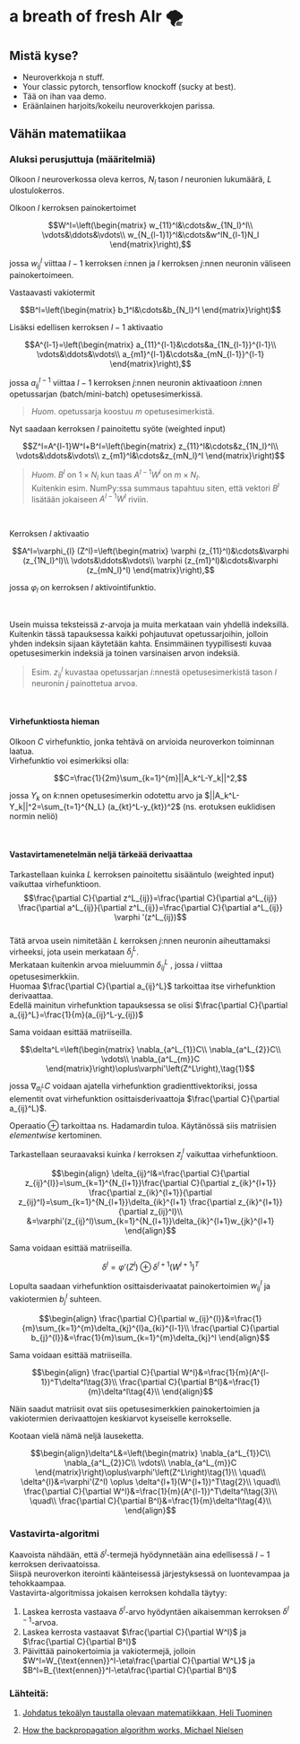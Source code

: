 # a breath of fresh AIr 🌪️

## Mistä kyse?

- Neuroverkkoja n stuff.
- Your classic pytorch, tensorflow knockoff (sucky at best).
- Tää on ihan vaa demo.
- Eräänlainen harjoits/kokeilu neuroverkkojen parissa.

## Vähän matematiikaa

### Aluksi perusjuttuja (määritelmiä)

Olkoon $l$ neuroverkossa oleva kerros, $N_l$ tason $l$ neuronien lukumäärä, $L$ ulostulokerros. 

Olkoon $l$ kerroksen painokertoimet 

$$W^l=\left(\begin{matrix}
w_{11}^l&\cdots&w_{1N_l}^l\\
\vdots&\ddots&\vdots\\
w_{N_{l-1}1}^l&\cdots&w^lN_{l-1}N_l
\end{matrix}\right),$$

jossa $w_{ij}^{l}$ viittaa $l-1$ kerroksen $i$:nnen ja $l$ kerroksen $j$:nnen neuronin väliseen painokertoimeen.

Vastaavasti vakiotermit

$$B^l=\left(\begin{matrix}
b_1^l&\cdots&b_{N_l}^l
\end{matrix}\right)$$

Lisäksi edellisen kerroksen $l-1$ aktivaatio

$$A^{l-1}=\left(\begin{matrix}
a_{11}^{l-1}&\cdots&a_{1N_{l-1}}^{l-1}\\
\vdots&\ddots&\vdots\\
a_{m1}^{l-1}&\cdots&a_{mN_{l-1}}^{l-1}
\end{matrix}\right),$$

jossa $a^{l-1}_{ij}$ viittaa $l-1$ kerroksen $j$:nnen neuronin aktivaatioon $i$:nnen opetussarjan (batch/mini-batch) opetusesimerkissä.

> _Huom_. opetussarja koostuu $m$ opetusesimerkistä.

Nyt saadaan kerroksen $l$ painoitettu syöte (weighted input)

$$Z^l=A^{l-1}W^l+B^l=\left(\begin{matrix}
z_{11}^l&\cdots&z_{1N_l}^l\\
\vdots&\ddots&\vdots\\
z_{m1}^l&\cdots&z_{mN_l}^l
\end{matrix}\right)$$

>_Huom_. $B^l$ on $1 \times N_l$ kun taas $A^{l-1}W^l$ on $m \times N_l$. 
<br>Kuitenkin esim. NumPy:ssa summaus tapahtuu siten, että vektori $B^l$ lisätään jokaiseen $A^{l-1}W^l$ riviin. 

<br>

Kerroksen $l$ aktivaatio

$$A^l=\varphi_{l} (Z^l)=\left(\begin{matrix}
\varphi (z_{11}^l)&\cdots&\varphi (z_{1N_l}^l)\\
\vdots&\ddots&\vdots\\
\varphi (z_{m1}^l)&\cdots&\varphi (z_{mN_l}^l)
\end{matrix}\right),$$

jossa $\varphi_{l}$ on kerroksen $l$ aktivointifunktio.

<br>

Usein muissa teksteissä $z$-arvoja ja muita merkataan vain yhdellä indeksillä. Kuitenkin tässä tapauksessa kaikki pohjautuvat opetussarjoihin, jolloin yhden indeksin sijaan käytetään kahta. Ensimmäinen tyypillisesti kuvaa opetusesimerkin indeksiä ja toinen varsinaisen arvon indeksiä.

>Esim. $z_{ij}^{l}$ kuvastaa opetussarjan $i$:nnestä opetusesimerkistä tason $l$ neuronin $j$ painottetua arvoa.

<br>

#### Virhefunktiosta hieman

Olkoon $C$ virhefunktio, jonka tehtävä on arvioida neuroverkon toiminnan laatua.
<br>
Virhefunktio voi esimerkiksi olla:

$$C=\frac{1}{2m}\sum_{k=1}^{m}||A_k^L-Y_k||^2,$$

jossa $Y_k$ on $k$:nnen opetusesimerkin odotettu arvo ja $||A_k^L-Y_k||^2=\sum_{t=1}^{N_L} (a_{kt}^L-y_{kt})^2$ (ns. erotuksen euklidisen normin neliö)

<br>

#### Vastavirtamenetelmän neljä tärkeää derivaattaa 

Tarkastellaan kuinka $L$ kerroksen painoitettu sisääntulo (weighted input) vaikuttaa virhefunktioon.
<br>
$$\frac{\partial C}{\partial z^L_{ij}}=\frac{\partial C}{\partial a^L_{ij}} \frac{\partial a^L_{ij}}{\partial z^L_{ij}}=\frac{\partial C}{\partial a^L_{ij}} \varphi '(z^L_{ij})$$
<br>
Tätä arvoa usein nimitetään $L$ kerroksen $j$:nnen neuronin aiheuttamaksi virheeksi, jota usein merkataan $\delta_j^L$.
<br>
Merkataan kuitenkin arvoa mieluummin $\delta_{ij}^L$ , jossa $i$ viittaa opetusesimerkkiin.
<br>
Huomaa $\frac{\partial C}{\partial a_{ij}^L}$ tarkoittaa itse virhefunktion derivaattaa. 
<br>
Edellä mainitun virhefunktion tapauksessa se olisi $\frac{\partial C}{\partial a_{ij}^L}=\frac{1}{m}(a_{ij}^L-y_{ij})$

Sama voidaan esittää matriiseilla.

$$\delta^L=\left(\begin{matrix}
\nabla_{a^L_{1}}C\\
\nabla_{a^L_{2}}C\\
\vdots\\
\nabla_{a^L_{m}}C
\end{matrix}\right)\oplus\varphi'\left(Z^L\right),\tag{1}$$

jossa $\nabla_{a^L_i} C$ voidaan ajatella virhefunktion gradienttivektoriksi, jossa elementit ovat virhefunktion osittaisderivaattoja $\frac{\partial C}{\partial a_{ij}^L}$.

Operaatio $\oplus$ tarkoittaa ns. Hadamardin tuloa. Käytänössä siis matriisien _elementwise_ kertominen.

Tarkastellaan seuraavaksi kuinka $l$ kerroksen $z_{j}^{l}$ vaikuttaa virhefunktioon.

$$\begin{align}
\delta_{ij}^l&=\frac{\partial C}{\partial z_{ij}^{l}}=\sum_{k=1}^{N_{l+1}}\frac{\partial C}{\partial z_{ik}^{l+1}} \frac{\partial z_{ik}^{l+1}}{\partial z_{ij}^l}=\sum_{k=1}^{N_{l+1}}\delta_{ik}^{l+1} \frac{\partial z_{ik}^{l+1}}{\partial z_{ij}^l}\\
&=\varphi'(z_{ij}^l)\sum_{k=1}^{N_{l+1}}\delta_{ik}^{l+1}w_{jk}^{l+1}
\end{align}$$

Sama voidaan esittää matriiseilla.

$$\delta^{l}=\varphi'(Z^l) \oplus \delta^{l+1}(W^{l+1})^T\tag{2}$$

Lopulta saadaan virhefunktion osittaisderivaatat painokertoimien $w_{ij}^{l}$ ja vakiotermien $b_{j}^l$ suhteen.

$$\begin{align}
\frac{\partial C}{\partial w_{ij}^{l}}&=\frac{1}{m}\sum_{k=1}^{m}\delta_{kj}^{l}a_{ki}^{l-1}\\
\frac{\partial C}{\partial b_{j}^{l}}&=\frac{1}{m}\sum_{k=1}^{m}\delta_{kj}^l
\end{align}$$

Sama voidaan esittää matriiseilla.

$$\begin{align}
\frac{\partial C}{\partial W^l}&=\frac{1}{m}(A^{l-1})^T\delta^l\tag{3}\\
\frac{\partial C}{\partial B^l}&=\frac{1}{m}\delta^l\tag{4}\\
\end{align}$$

Näin saadut matriisit ovat siis opetusesimerkkien painokertoimien ja vakiotermien derivaattojen keskiarvot kyseiselle kerrokselle.

Kootaan vielä nämä neljä lauseketta.

$$\begin{align}\delta^L&=\left(\begin{matrix}
\nabla_{a^L_{1}}C\\
\nabla_{a^L_{2}}C\\
\vdots\\
\nabla_{a^L_{m}}C
\end{matrix}\right)\oplus\varphi'\left(Z^L\right)\tag{1}\\
\quad\\
\delta^{l}&=\varphi'(Z^l) \oplus \delta^{l+1}(W^{l+1})^T\tag{2}\\
\quad\\
\frac{\partial C}{\partial W^l}&=\frac{1}{m}(A^{l-1})^T\delta^l\tag{3}\\
\quad\\
\frac{\partial C}{\partial B^l}&=\frac{1}{m}\delta^l\tag{4}\\
\end{align}$$

### Vastavirta-algoritmi

Kaavoista nähdään, että $\delta^l$-termejä hyödynnetään aina edellisessä $l-1$ kerroksen derivaatoissa.
<br>
Siispä neuroverkon iterointi käänteisessä järjestyksessä on luontevampaa ja tehokkaampaa.
<br>
Vastavirta-algoritmissa jokaisen kerroksen kohdalla täytyy:

1. Laskea kerrosta vastaava $\delta^l$-arvo hyödyntäen aikaisemman kerroksen $\delta^{l-1}$-arvoa.
2. Laskea kerrosta vastaavat $\frac{\partial C}{\partial W^l}$ ja $\frac{\partial C}{\partial B^l}$
3. Päivittää painokertoimia ja vakiotermejä, jolloin $W^l=W_{\text{ennen}}^l-\eta\frac{\partial C}{\partial W^L}$ ja $B^l=B_{\text{ennen}}^l-\eta\frac{\partial C}{\partial B^l}$

### Lähteitä:

1. [Johdatus tekoälyn taustalla olevaan matematiikkaan, Heli Tuominen](https://tim.jyu.fi/view/143092#DKUvbnUuGytQ)

2. [How the backpropagation algorithm works, Michael Nielsen](http://neuralnetworksanddeeplearning.com/chap2.html)


